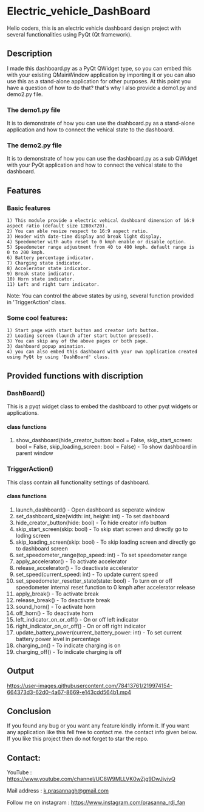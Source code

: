 # Electric_vehicle_DashBoard

Hello coders, this is an electric vehicle dashboard design project with several functionalities using PyQt (Qt framework).

## Description 
  I made this dashboard.py as a PyQt QWidget type, so you can embed this with your existing QMainWindow application by importing it or you can also use this as a stand-alone application for other purposes. At this point you have a question of how to do that? that's why I also provide a demo1.py and demo2.py file. 
### The demo1.py file 
  It is to demonstrate of how you can use the dsahboard.py as a stand-alone application and how to connect the vehical state to the dashboard.
### The demo2.py file 
  It is to demonstrate of how you can use the dashboard.py as a sub QWidget with your PyQt application and how to connect the vehical state to the dashboard.

## Features 
### Basic features
    1) This module provide a electric vehical dashboard dimension of 16:9 aspect ratio (default size 1280x720).
    2) You can able resize respect to 16:9 aspect ratio.
    3) Header with date-time display and break light display.
    4) Speedometer with auto reset to 0 kmph enable or disable option.
    5) Speedometer range adjustment from 40 to 400 kmph. default range is 0 to 200 kmph.
    6) Battery percentage indicator.
    7) Charging state indicator.
    8) Accelerator state indicator.
    9) Break state indicator.
    10) Horn state indicator.
    11) Left and right turn indicator.
  Note:
    You can control the above states by using, several function provided in 'TriggerAction' class.
### Some cool features:
    1) Start page with start button and creator info button.
    2) Loading screen (launch after start button pressed).
    3) You can skip any of the above pages or both page.
    3) dashboard popup animation.
    4) you can also embed this dashboard with your own application created using PyQt by using 'DashBoard' class.
    
## Provided functions with discription

### DashBoard() 
  This is a pyqt widget class to embed the dashboard to other pyqt widgets or applications.
  #### class functions
  1) show_dashboard(hide_creator_button: bool = False, skip_start_screen: bool = False, skip_loading_screen: bool = False) - To show dashboard in parent window
  
### TriggerAction() 
  This class contain all functionality settings of dashboard.
#### class functions
  1) launch_dashboard() - Open dashboard as seperate window
  2) set_dashboard_size(width: int, height: int) - To set dashboard
  3) hide_creator_button(hide: bool) - To hide creator info button
  4) skip_start_screen(skip: bool) - To skip start screen and directly go to loding screen
  5) skip_loading_screen(skip: bool) - To skip loading screen and directly go to dashboard screen
  6) set_speedometer_range(top_speed: int) - To set speedometer range
  7) apply_accelerator() - To activate accelerator
  8) release_accelerator() - To deactivate accelerator
  9) set_speed(current_speed: int) - To update current speed
  10) set_speedometer_resetter_state(state: bool) - To turn on or off speedometer internal reset function to 0 kmph after accelerator release
  11) apply_break() - To activate break
  12) release_break() - To deactivate break
  13) sound_horn() - To activate horn
  14) off_horn() - To deactivate horn
  15) left_indicator_on_or_off() - On or off left indicator
  16) right_indicator_on_or_off() - On or off right indicator
  17) update_battery_power(current_battery_power: int) - To set current battery power level in percentage
  18) charging_on() - To indicate charging is on
  19) charging_off() - To indicate charging is off
    
## Output

https://user-images.githubusercontent.com/78413761/219974154-664373d3-62d0-4a67-8669-e143cdd564b1.mp4
    
## Conclusion 
  If you found any bug or you want any feature kindly inform it.
  If you want any application like this fell free to contact me. the contact info given below.
  If you like this project then do not forget to star the repo.
    
## Contact:

 YouTube : https://www.youtube.com/channel/UC8W9MLLVK0wZjg9DwJiyivQ

 Mail address : k.prasannagh@gmail.com

 Follow me on instagram : https://www.instagram.com/prasanna_rdj_fan
